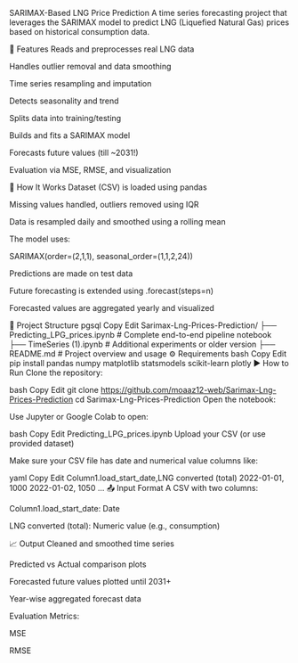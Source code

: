 SARIMAX-Based LNG Price Prediction
A time series forecasting project that leverages the SARIMAX model to predict LNG (Liquefied Natural Gas) prices based on historical consumption data.

🚀 Features
Reads and preprocesses real LNG data

Handles outlier removal and data smoothing

Time series resampling and imputation

Detects seasonality and trend

Splits data into training/testing

Builds and fits a SARIMAX model

Forecasts future values (till ~2031!)

Evaluation via MSE, RMSE, and visualization

🧠 How It Works
Dataset (CSV) is loaded using pandas

Missing values handled, outliers removed using IQR

Data is resampled daily and smoothed using a rolling mean

The model uses:

SARIMAX(order=(2,1,1), seasonal_order=(1,1,2,24))

Predictions are made on test data

Future forecasting is extended using .forecast(steps=n)

Forecasted values are aggregated yearly and visualized

📂 Project Structure
pgsql
Copy
Edit
Sarimax-Lng-Prices-Prediction/
├── Predicting_LPG_prices.ipynb     # Complete end-to-end pipeline notebook
├── TimeSeries (1).ipynb            # Additional experiments or older version
├── README.md                       # Project overview and usage
⚙️ Requirements
bash
Copy
Edit
pip install pandas numpy matplotlib statsmodels scikit-learn plotly
▶️ How to Run
Clone the repository:

bash
Copy
Edit
git clone https://github.com/moaaz12-web/Sarimax-Lng-Prices-Prediction
cd Sarimax-Lng-Prices-Prediction
Open the notebook:

Use Jupyter or Google Colab to open:

bash
Copy
Edit
Predicting_LPG_prices.ipynb
Upload your CSV (or use provided dataset)

Make sure your CSV file has date and numerical value columns like:

yaml
Copy
Edit
Column1.load_start_date,LNG converted (total)
2022-01-01, 1000
2022-01-02, 1050
...
📤 Input Format
A CSV with two columns:

Column1.load_start_date: Date

LNG converted (total): Numeric value (e.g., consumption)

📈 Output
Cleaned and smoothed time series

Predicted vs Actual comparison plots

Forecasted future values plotted until 2031+

Year-wise aggregated forecast data

Evaluation Metrics:

MSE

RMSE
